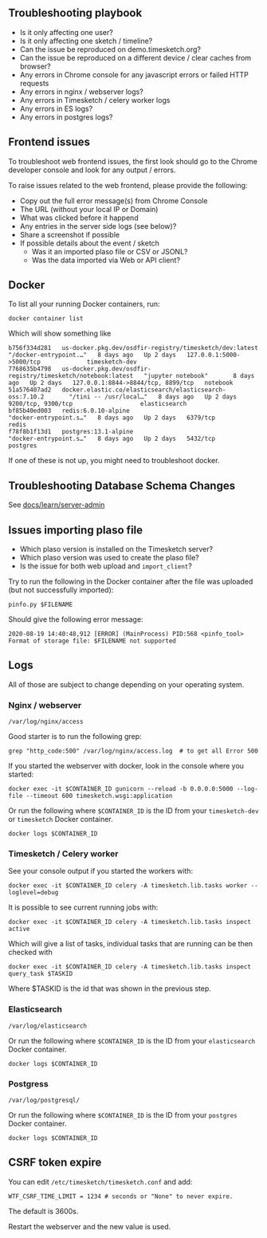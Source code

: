 ## Troubleshooting playbook

- Is it only affecting one user?
- Is it only affecting one sketch / timeline?
- Can the issue be reproduced on demo.timesketch.org?
- Can the issue be reproduced on a different device / clear caches from browser?
- Any errors in Chrome console for any javascript errors or failed HTTP requests
- Any errors in nginx / webserver logs?
- Any errors in Timesketch / celery worker logs
- Any errors in ES logs?
- Any errors in postgres logs?

## Frontend issues

To troubleshoot web frontend issues, the first look should go to the Chrome developer console and look for any output / errors.

To raise issues related to the web frontend, please provide the following:

- Copy out the full error message(s) from Chrome Console
- The URL (without your local IP or Domain)
- What was clicked before it happend
- Any entries in the server side logs (see below)?
- Share a screenshot if possible
- If possible details about the event / sketch
  - Was it an imported plaso file or CSV or JSONL?
  - Was the data imported via Web or API client?

## Docker

To list all your running Docker containers, run:

```shell
docker container list
```

Which will show something like

```shell
b756f334d281   us-docker.pkg.dev/osdfir-registry/timesketch/dev:latest        "/docker-entrypoint.…"   8 days ago   Up 2 days   127.0.0.1:5000->5000/tcp             timesketch-dev
7768635b4798   us-docker.pkg.dev/osdfir-registry/timesketch/notebook:latest   "jupyter notebook"       8 days ago   Up 2 days   127.0.0.1:8844->8844/tcp, 8899/tcp   notebook
51a576407ad2   docker.elastic.co/elasticsearch/elasticsearch-oss:7.10.2       "/tini -- /usr/local…"   8 days ago   Up 2 days   9200/tcp, 9300/tcp                   elasticsearch
bf85b40ed003   redis:6.0.10-alpine                                            "docker-entrypoint.s…"   8 days ago   Up 2 days   6379/tcp                             redis
f78f8b1f13d1   postgres:13.1-alpine                                           "docker-entrypoint.s…"   8 days ago   Up 2 days   5432/tcp                             postgres
```

If one of these is not up, you might need to troubleshoot docker.

## Troubleshooting Database Schema Changes

See [docs/learn/server-admin](docs/learn/server-admin#troubleshooting-database-schema-changes)

## Issues importing plaso file

- Which plaso version is installed on the Timesketch server?
- Which plaso version was used to create the plaso file?
- Is the issue for both web upload and `import_client`?

Try to run the following in the Docker container after the file was uploaded (but not successfully imported):

```shell
pinfo.py $FILENAME
```

Should give the following error message:

```shell
2020-08-19 14:40:48,912 [ERROR] (MainProcess) PID:568 <pinfo_tool> Format of storage file: $FILENAME not supported
```

## Logs

All of those are subject to change depending on your operating system.

### Nginx / webserver

```shell
/var/log/nginx/access
```

Good starter is to run the following grep:

```shell
grep "http_code:500" /var/log/nginx/access.log  # to get all Error 500
```

If you started the webserver with docker, look in the console where you started:

```shell
docker exec -it $CONTAINER_ID gunicorn --reload -b 0.0.0.0:5000 --log-file --timeout 600 timesketch.wsgi:application
```

Or run the following where `$CONTAINER_ID` is the ID from your `timesketch-dev` or `timesketch` Docker container.

```shell
docker logs $CONTAINER_ID
```

### Timesketch / Celery worker

See your console output if you started the workers with:

```shell
docker exec -it $CONTAINER_ID celery -A timesketch.lib.tasks worker --loglevel=debug
```

It is possible to see current running jobs with:

```shell
docker exec -it $CONTAINER_ID celery -A timesketch.lib.tasks inspect active
```

Which will give a list of tasks, individual tasks that are running can be then checked with
```shell
docker exec -it $CONTAINER_ID celery -A timesketch.lib.tasks inspect query_task $TASKID
```

Where $TASKID is the id that was shown in the previous step.

### Elasticsearch

```shell
/var/log/elasticsearch
```

Or run the following where `$CONTAINER_ID` is the ID from your `elasticsearch` Docker container.

```shell
docker logs $CONTAINER_ID
```

### Postgress

```shell
/var/log/postgresql/
```

Or run the following where `$CONTAINER_ID` is the ID from your `postgres` Docker container.

```shell
docker logs $CONTAINER_ID
```

## CSRF token expire

You can edit `/etc/timesketch/timesketch.conf` and add:

```
WTF_CSRF_TIME_LIMIT = 1234 # seconds or "None" to never expire.
```

The default is 3600s.

Restart the webserver and the new value is used.

